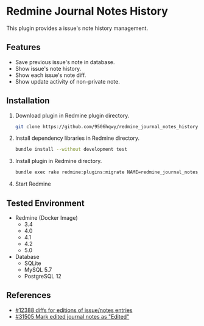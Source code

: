 # Redmine Journal Notes History

This plugin provides a issue's note history management.

## Features

- Save previous issue's note in database.
- Show issue's note history.
- Show each issue's note diff.
- Show update activity of non-private note.

## Installation

1. Download plugin in Redmine plugin directory.
   ```sh
   git clone https://github.com/9506hqwy/redmine_journal_notes_history.git
   ```
2. Install dependency libraries in Redmine directory.
   ```sh
   bundle install --without development test
   ```
3. Install plugin in Redmine directory.
   ```sh
   bundle exec rake redmine:plugins:migrate NAME=redmine_journal_notes_history RAILS_ENV=production
   ```
4. Start Redmine

## Tested Environment

* Redmine (Docker Image)
  * 3.4
  * 4.0
  * 4.1
  * 4.2
  * 5.0
* Database
  * SQLite
  * MySQL 5.7
  * PostgreSQL 12

## References

- [#12388 diffs for editions of issue/notes entries](https://www.redmine.org/issues/12388)
- [#31505 Mark edited journal notes as "Edited"](https://www.redmine.org/issues/31505)
